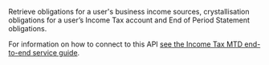 Retrieve obligations for a user's business income sources, crystallisation obligations for a user’s Income Tax account and End of Period Statement obligations.

For information on how to connect to this API [see the Income Tax MTD end-to-end service guide](https://developer.service.hmrc.gov.uk/guides/income-tax-mtd-end-to-end-service-guide/).